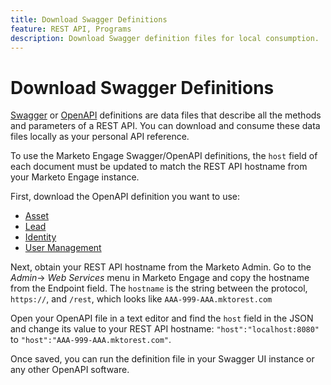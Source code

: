```yaml
---
title: Download Swagger Definitions
feature: REST API, Programs
description: Download Swagger definition files for local consumption.
---
```

# Download Swagger Definitions

[Swagger](https://swagger.io/) or [OpenAPI](https://www.openapis.org/) definitions are data files that describe all the methods and parameters of a REST API. You can download and consume these data files locally as your personal API reference.

To use the Marketo Engage Swagger/OpenAPI definitions, the `host` field of each document must be updated to match the REST API hostname from your Marketo Engage instance.

First, download the OpenAPI definition you want to use: 

* [Asset](assets/swagger-asset.json)
* [Lead](assets/swagger-mapi.json)
* [Identity](assets/swagger-identity.json)
* [User Management](assets/swagger-user.json)

Next, obtain your REST API hostname from the Marketo Admin. Go to the _Admin_-> _Web Services_ menu in Marketo Engage and copy the hostname from the Endpoint field. The `hostname` is the string between the protocol, `https://`, and `/rest`, which looks like `AAA-999-AAA.mktorest.com` 

Open your OpenAPI file in a text editor and find the `host` field in the JSON and change its value to your REST API hostname: `"host":"localhost:8080"` to `"host":"AAA-999-AAA.mktorest.com"`.

Once saved, you can run the definition file in your Swagger UI instance or any other OpenAPI software.
